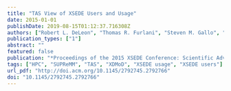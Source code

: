 ```yaml
---
title: "TAS View of XSEDE Users and Usage"
date: 2015-01-01
publishDate: 2019-08-15T01:12:37.716308Z
authors: ["Robert L. DeLeon", "Thomas R. Furlani", "Steven M. Gallo", "Joseph P. White", "Matthew D. Jones", "Abani Patra", "Martins Innus", "Thomas Yearke", "Jeffrey T. Palmer", "Jeanette M. Sperhac", "Ryan Rathsam", "Nikolay Simakov", "Gregor von Laszewski", "Fugang Wang"]
publication_types: ["1"]
abstract: ""
featured: false
publication: "*Proceedings of the 2015 XSEDE Conference: Scientific Advancements Enabled by Enhanced Cyberinfrastructure*"
tags: ["HPC", "SUPReMM", "TAS", "XDMoD", "XSEDE usage", "XSEDE users"]
url_pdf: "http://doi.acm.org/10.1145/2792745.2792766"
doi: "10.1145/2792745.2792766"
---
```



